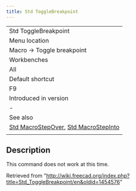 ```yaml
---
title: Std ToggleBreakpoint
---
```

|  |
| --- |
| Std ToggleBreakpoint |
| Menu location |
| Macro → Toggle breakpoint |
| Workbenches |
| All |
| Default shortcut |
| F9 |
| Introduced in version |
| - |
| See also |
| [Std MacroStepOver](/Std_MacroStepOver "Std MacroStepOver"), [Std MacroStepInto](/Std_MacroStepInto "Std MacroStepInto") |
|  |

## Description

This command does not work at this time.

Retrieved from "<http://wiki.freecad.org/index.php?title=Std_ToggleBreakpoint/en&oldid=1454576>"